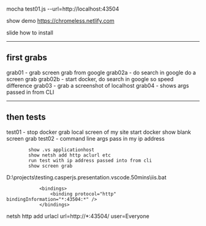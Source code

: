 mocha test01.js --url=http://localhost:43504

show demo
https://chromeless.netlify.com

slide how to install


-----------------------------------------
first grabs
-----------------------------------------
grab01  - grab screen grab from google
grab02a - do search in google do a screen grab
grab02b - start docker, do search in google so speed difference
grab03  - grab a screenshot of localhost
grab04  - shows args passed in from CLI

-----------------------------------------
then tests
-----------------------------------------
test01 - stop docker grab local screen of my site
         start docker show blank screen grab
test02 - command line args pass in my ip address 





            show .vs applicationhost
            show netsh add http aclurl etc
            run test with ip address passed into from cli
            show screen grab          


D:\projects\testing.casperjs.presentation.vscode.50mins\iis.bat




                <bindings>
                    <binding protocol="http" bindingInformation="*:43504:*" />
                </bindings>


 netsh http add urlacl url=http://*:43504/ user=Everyone